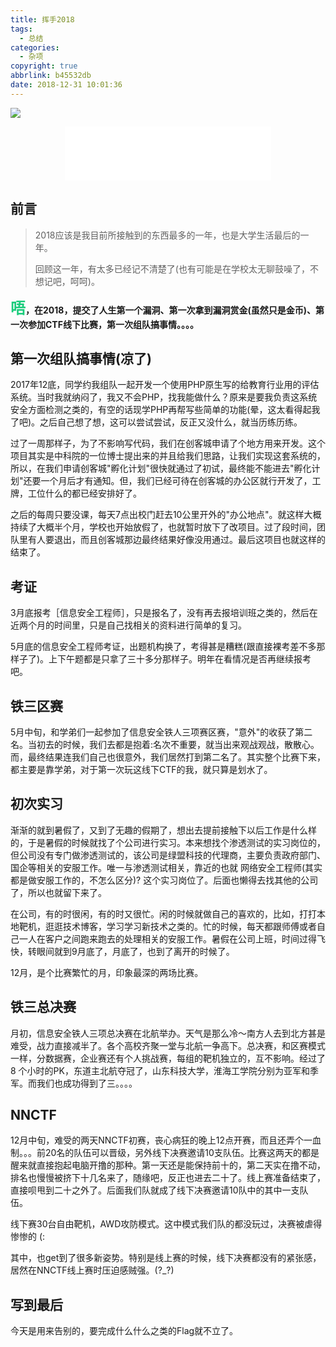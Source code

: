 ```yaml
---
title: 挥手2018
tags:
  - 总结
categories:
  - 杂项
copyright: true
abbrlink: b45532db
date: 2018-12-31 10:01:36
---
```


![](https://ae01.alicdn.com/kf/HTB1tlmcaB1D3KVjSZFy762uFpXaE.png)
<!--more-->
<div class="yinyue" style="text-align:center"><iframe frameborder="no" border="0" marginwidth="0" marginheight="0" width=330 height=86 src="//music.163.com/outchain/player?type=2&id=760058&auto=1&height=66"></iframe></div>

## 前言 ##

>2018应该是我目前所接触到的东西最多的一年，也是大学生活最后的一年。
>
>回顾这一年，有太多已经记不清楚了(也有可能是在学校太无聊鼓噪了，不想记吧，呵呵)。


**<font color=#1bcc7c size=5>唔</font>，在2018，提交了人生第一个漏洞、第一次拿到漏洞赏金(虽然只是金币)、第一次参加CTF线下比赛，第一次组队搞事情。。。。**


## 第一次组队搞事情(凉了) ##

2017年12底，同学约我组队一起开发一个使用PHP原生写的给教育行业用的评估系统。当时我就纳闷了，我又不会PHP，找我能做什么？原来是要我负责这系统安全方面检测之类的，有空的话现学PHP再帮写些简单的功能(晕，这太看得起我了吧)。之后自己想了想，这可以尝试尝试，反正又没什么，就当历练历练。

过了一周那样子，为了不影响写代码，我们在创客城申请了个地方用来开发。这个项目其实是中科院的一位博士提出来的并且给我们思路，让我们实现这套系统的，所以，在我们申请创客城"孵化计划"很快就通过了初试，最终能不能进去"孵化计划"还要一个月后才有通知。但，我们已经可待在创客城的办公区就行开发了，工牌，工位什么的都已经安排好了。

之后的每周只要没课，每天7点出校门赶去10公里开外的"办公地点"。就这样大概持续了大概半个月，学校也开始放假了，也就暂时放下了改项目。过了段时间，团队里有人要退出，而且创客城那边最终结果好像没用通过。最后这项目也就这样的结束了。

## 考证 ##

3月底报考［信息安全工程师］，只是报名了，没有再去报培训班之类的，然后在近两个月的时间里，只是自己找相关的资料进行简单的复习。

5月底的信息安全工程师考证，出题机构换了，考得甚是糟糕(跟直接裸考差不多那样子了)。上下午题都是只拿了三十多分那样子。明年在看情况是否再继续报考吧。

## 铁三区赛 ##

5月中旬，和学弟们一起参加了信息安全铁人三项赛区赛，"意外"的收获了第二名。当初去的时候，我们去都是抱着:名次不重要，就当出来观战观战，散散心。而，最终结果连我们自己也很意外，我们居然打到第二名了。其实整个比赛下来，都主要是靠学弟，对于第一次玩这线下CTF的我，就只算是划水了。

## 初次实习 ##

渐渐的就到暑假了，又到了无趣的假期了，想出去提前接触下以后工作是什么样的，于是暑假的时候就找了个公司进行实习。本来想找个渗透测试的实习岗位的，但公司没有专门做渗透测试的，该公司是绿盟科技的代理商，主要负责政府部门、国企等相关的安服工作。唯一与渗透测试相关，靠近的也就 网络安全工程师(其实都是做安服工作的，不怎么区分)? 这个实习岗位了。后面也懒得去找其他的公司了，所以也就留下来了。

在公司，有的时很闲，有的时又很忙。闲的时候就做自己的喜欢的，比如，打打本地靶机，逛逛技术博客，学习学习新技术之类的。忙的时候，每天都跟师傅或者自己一人在客户之间跑来跑去的处理相关的安服工作。暑假在公司上班，时间过得飞快，转眼间就到9月底了，月底了，也到了离开的时候了。

12月，是个比赛繁忙的月，印象最深的两场比赛。

## 铁三总决赛 ##

月初，信息安全铁人三项总决赛在北航举办。天气是那么冷～南方人去到北方甚是难受，战力直接减半了。各个高校齐聚一堂与北航一争高下。总决赛，和区赛模式一样，分数据赛，企业赛还有个人挑战赛，每组的靶机独立的，互不影响。经过了8 个小时的PK，东道主北航夺冠了，山东科技大学，淮海工学院分别为亚军和季军。而我们也成功得到了三。。。。

## NNCTF ##

12月中旬，难受的两天NNCTF初赛，丧心病狂的晚上12点开赛，而且还弄个一血制。。。前20名的队伍可以晋级，另外线下决赛邀请10支队伍。比赛这两天的都是醒来就直接抱起电脑开撸的那种。第一天还是能保持前十的，第二天实在撸不动，排名也慢慢被挤下十几名来了，随缘吧，反正也进去二十了。线上赛准备结束了，直接呗甩到二十之外了。后面我们队就成了线下决赛邀请10队中的其中一支队伍。

线下赛30台自由靶机，AWD攻防模式。这中模式我们队的都没玩过，决赛被虐得惨惨的 (:

其中，也get到了很多新姿势。特别是线上赛的时候，线下决赛都没有的紧张感，居然在NNCTF线上赛时压迫感贼强。(?_?)

## 写到最后 ##

今天是用来告别的，要完成什么什么之类的Flag就不立了。
